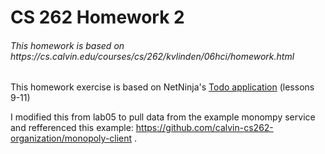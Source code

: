 <h1>CS 262 Homework 2</h1>
<h6>This homework is based on https://cs.calvin.edu/courses/cs/262/kvlinden/06hci/homework.html</h6>

This homework exercise is based on NetNinja's 
[Todo application](https://www.youtube.com/playlist?list=PL4cUxeGkcC9ixPU-QkScoRBVxtPPzVjrQ) 
(lessons 9-11)

I modified this from lab05 to pull data from the example monompy service and refferenced this example: https://github.com/calvin-cs262-organization/monopoly-client .

